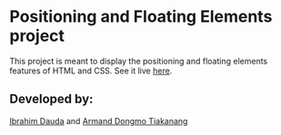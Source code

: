 # Positioning and Floating Elements project
This project is meant to display the positioning and floating elements features of HTML and CSS. See it live <a href="https://raw.githack.com/Dongmo12/Positioning-and-Floating-Elements/develop/index.html" target="_blank">here</a>.

## Developed by:
<a href="https://github.com/ibrolive" target="_blank">Ibrahim Dauda</a> and <a href="https://github.com/Dongmo12" target="_blank">Armand Dongmo Tiakanang</a>
